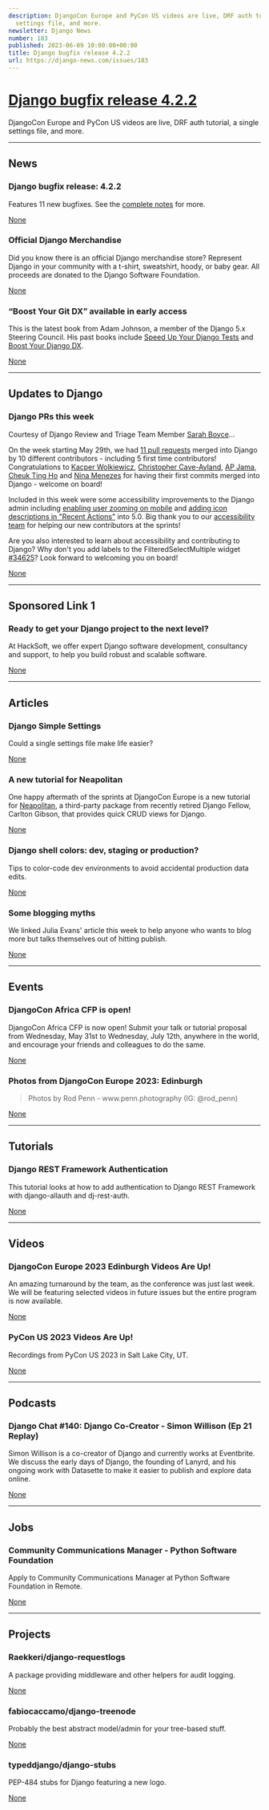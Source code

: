 ```yaml
---
description: DjangoCon Europe and PyCon US videos are live, DRF auth tutorial, a single
  settings file, and more.
newsletter: Django News
number: 183
published: 2023-06-09 10:00:00+00:00
title: Django bugfix release 4.2.2
url: https://django-news.com/issues/183
---
```


# [Django bugfix release 4.2.2](https://django-news.com/issues/183)

DjangoCon Europe and PyCon US videos are live, DRF auth tutorial, a single settings file, and more.

  ----

  ## News

  ### Django bugfix release: 4.2.2

  <p>Features 11 new bugfixes. See the <a href="https://cur.at/ixZlBHb">complete notes</a> for more.</p>

  [None](None)

  ### Official Django Merchandise

  <p>Did you know there is an official Django merchandise store? Represent Django in your community with a t-shirt, sweatshirt, hoody, or baby gear. All proceeds are donated to the Django Software Foundation.</p>

  [None](None)

  ### “Boost Your Git DX” available in early access

  <p>This is the latest book from Adam Johnson, a member of the Django 5.x Steering Council. His past books include <a href="https://cur.at/4IJI1X9">Speed Up Your Django Tests</a> and <a href="https://cur.at/PX8dpfj">Boost Your Django DX</a>.</p>

  [None](None)

  ----

  ## Updates to Django

  ### Django PRs this week

  <p>Courtesy of Django Review and Triage Team Member <a href="https://cur.at/fd4t1Co">Sarah Boyce</a>...</p>

<p>On the week starting May 29th, we had <a href="https://cur.at/dJVrEMj">11 pull requests</a> merged into Django by 10 different contributors - including 5 first time contributors!
Congratulations to <a href="https://cur.at/RvRbrJO">Kacper Wolkiewicz</a>, <a href="https://cur.at/6tZeodp">Christopher Cave-Ayland</a>, <a href="https://cur.at/IwDyNZq">AP Jama</a>, <a href="https://cur.at/kkL3qtF">Cheuk Ting Ho</a> and <a href="https://cur.at/WrsfrM9">Nina Menezes</a> for having their first commits merged into Django - welcome on board!</p>

<p>Included in this week were some accessibility improvements to the Django admin including <a href="https://cur.at/ZBMUwe2">enabling user zooming on mobile</a> and <a href="https://cur.at/v3FiFe5">adding icon descriptions in "Recent Actions"</a> into 5.0.
Big thank you to our <a href="https://cur.at/GmY8MI9">accessibility team</a> for helping our new contributors at the sprints!</p>

<p>Are you also interested to learn about accessibility and contributing to Django?
Why don't you add labels to the FilteredSelectMultiple widget <a href="https://cur.at/845uxOK">#34625</a>? Look forward to welcoming you on board!</p>

  [None](None)

  ----

  ## Sponsored Link 1

  ### Ready to get your Django project to the next level?

  <p>At HackSoft, we offer expert Django software development, consultancy and support, to help you build robust and scalable software.</p>

  [None](None)

  ----

  ## Articles

  ### Django Simple Settings

  <p>Could a single settings file make life easier?</p>

  [None](None)

  ### A new tutorial for Neapolitan

  <p>One happy aftermath of the sprints at DjangoCon Europe is a new tutorial for <a href="https://cur.at/6AWMY0O">Neapolitan</a>, a third-party package from recently retired Django Fellow, Carlton Gibson, that provides quick CRUD views for Django.</p>

  [None](None)

  ### Django shell colors: dev, staging or production?

  <p>Tips to color-code dev environments to avoid accidental production data edits.</p>

  [None](None)

  ### Some blogging myths

  <p>We linked Julia Evans' article this week to help anyone who wants to blog more but talks themselves out of hitting publish.</p>

  [None](None)

  ----

  ## Events

  ### DjangoCon Africa CFP is open!

  <p>DjangoCon Africa CFP is now open! Submit your talk or tutorial proposal from Wednesday, May 31st to Wednesday, July 12th, anywhere in the world, and encourage your friends and colleagues to do the same.</p>

  [None](None)

  ### Photos from DjangoCon Europe 2023: Edinburgh

  <blockquote><p>Photos by Rod Penn - www.penn.photography (IG: @rod_penn)</p></blockquote>

  [None](None)

  ----

  ## Tutorials

  ### Django REST Framework Authentication

  <p>This tutorial looks at how to add authentication to Django REST Framework with django-allauth and dj-rest-auth.</p>

  [None](None)

  ----

  ## Videos

  ### DjangoCon Europe 2023 Edinburgh Videos Are Up!

  <p>An amazing turnaround by the team, as the conference was just last week. We will be featuring selected videos in future issues but the entire program is now available.</p>

  [None](None)

  ### PyCon US 2023 Videos Are Up!

  <p>Recordings from PyCon US 2023 in Salt Lake City, UT.</p>

  [None](None)

  ----

  ## Podcasts

  ### Django Chat #140: Django Co-Creator - Simon Willison (Ep 21 Replay)

  <p>Simon Willison is a co-creator of Django and currently works at Eventbrite. We discuss the early days of Django, the founding of Lanyrd, and his ongoing work with Datasette to make it easier to publish and explore data online.</p>

  [None](None)

  ----

  ## Jobs

  ### Community Communications Manager - Python Software Foundation

  <p>Apply to Community Communications Manager at Python Software Foundation in Remote.</p>

  [None](None)

  ----

  ## Projects

  ### Raekkeri/django-requestlogs

  <p>A package providing middleware and other helpers for audit logging.</p>

  [None](None)

  ### fabiocaccamo/django-treenode

  <p>Probably the best abstract model/admin for your tree-based stuff.</p>

  [None](None)

  ### typeddjango/django-stubs

  <p>PEP-484 stubs for Django featuring a new logo.</p>

  [None](None)